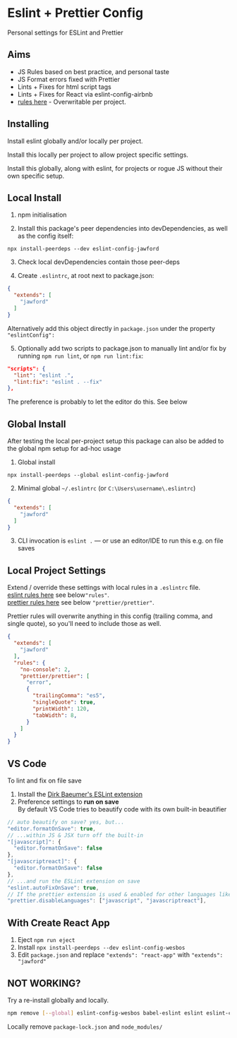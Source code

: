 # Eslint + Prettier Config
Personal settings for ESLint and Prettier

## Aims
* JS Rules based on best practice, and personal taste
* JS Format errors fixed with Prettier
* Lints + Fixes for html script tags
* Lints + Fixes for React via eslint-config-airbnb
* [rules here](https://github.com/jawford/eslint-config-jawford/blob/master/.eslintrc.js) - Overwritable per project.

## Installing

Install eslint globally and/or locally per project.

Install this locally per project to allow project specific settings.

Install this globally, along with eslint, for projects or rogue JS without their own specific setup.

## Local Install

1. npm initialisation

2. Install this package's peer dependencies into devDependencies, as well as the config itself:

```
npx install-peerdeps --dev eslint-config-jawford
```

3. Check local devDependencies contain those peer-deps

4. Create `.eslintrc`, at root next to package.json:

```json
{
  "extends": [
    "jawford"
  ]
}
```

Alternatively add this object directly in `package.json` under the property `"eslintConfig":`

5. Optionally add two scripts to package.json to manually lint and/or fix by running `npm run lint`, or `npm run lint:fix`:

```json
"scripts": {
  "lint": "eslint .",
  "lint:fix": "eslint . --fix"
},
```

The preference is probably to let the editor do this. See below

## Global Install
After testing the local per-project setup this package can also be added to the global npm setup for ad-hoc usage

1. Global install

```
npx install-peerdeps --global eslint-config-jawford
```

2. Minimal global `~/.eslintrc` (or `C:\Users\username\.eslintrc`)

```json
{
  "extends": [
    "jawford"
  ]
}
```

3. CLI invocation is `eslint .` — or use an editor/IDE to run this e.g. on file saves

## Local Project Settings

Extend / override these settings with local rules in a `.eslintrc` file.  
[eslint rules here](https://eslint.org/docs/rules/) see below`"rules"`.  
[prettier rules here](https://prettier.io/docs/en/options.html) see below `"prettier/prettier"`.

Prettier rules will overwrite anything in this config (trailing comma, and single quote), so you'll need to include those as well. 

```json
{
  "extends": [
    "jawford"
  ],
  "rules": {
    "no-console": 2,
    "prettier/prettier": [
      "error",
      {
        "trailingComma": "es5",
        "singleQuote": true,
        "printWidth": 120,
        "tabWidth": 8,
      }
    ]
  }
}
```

## VS Code

To lint and fix on file save

1. Install the [Dirk Baeumer's ESLint extension](https://marketplace.visualstudio.com/items?itemName=dbaeumer.vscode-eslint)
2. Preference settings to **run on save**  
By default VS Code tries to beautify code with its own built-in beautifier
  ```js
  // auto beautify on save? yes, but...
  "editor.formatOnSave": true,
  // ...within JS & JSX turn off the built-in
  "[javascript]": {
    "editor.formatOnSave": false
  },
  "[javascriptreact]": {
    "editor.formatOnSave": false
  },
  // ...and run the ESLint extension on save
  "eslint.autoFixOnSave": true,
  // If the prettier extension is used & enabled for other languages like CSS and HTML, then turn it off for JS since it will run via Eslint already
  "prettier.disableLanguages": ["javascript", "javascriptreact"],
  ```

## With Create React App

1. Eject `npm run eject`
1. Install `npx install-peerdeps --dev eslint-config-wesbos`
1. Edit `package.json` and replace `"extends": "react-app"` with `"extends": "jawford"`


## NOT WORKING?

Try a re-install globally and locally.

```bash
npm remove [--global] eslint-config-wesbos babel-eslint eslint eslint-config-prettier eslint-config-airbnb eslint-plugin-html eslint-plugin-prettier eslint-plugin-import eslint-plugin-jsx-a11y eslint-plugin-react prettier eslint-plugin-react-hooks
```

Locally remove `package-lock.json` and `node_modules/`
